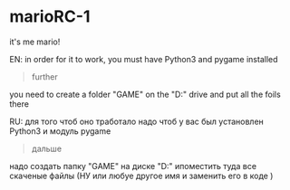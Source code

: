 # marioRC-1
it's me mario!

EN:
in order for it to work, you must have Python3 and pygame installed

>further

you need to create a folder "GAME" on the "D:" drive and put all the foils there

RU:
для того чтоб оно тработало надо чтоб у вас был установлен Python3 и модуль pygame

>дальше

надо создать папку "GAME" на диске "D:" ипоместить туда все скаченые файлы
(НУ или любуе другое имя и заменить его в коде )

